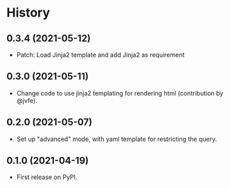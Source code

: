 # History

## 0.3.4 (2021-05-12)

- Patch: Load Jinja2 template and add Jinja2 as requirement
## 0.3.0 (2021-05-11)

-  Change code to use jinja2 templating for rendering html (contribution by @jvfe).

## 0.2.0 (2021-05-07)

-   Set up "advanced" mode, with yaml template for restricting the query.

## 0.1.0 (2021-04-19)

-   First release on PyPI.
